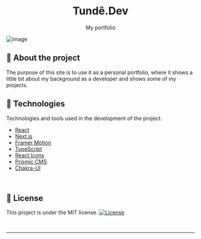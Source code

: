 <h1 align="center">
    Tundê.Dev
</h1>

<p align="center">My portfolio</p>

![image](https://user-images.githubusercontent.com/83431609/145084668-406b7f80-9141-4172-99f4-31b886446b69.png)


## 📄 About the project

The purpose of this site is to use it as a personal portfolio, where it shows a little bit about my background as a developer and shows some of my projects.

## 📝 Technologies

Technologies and tools used in the development of the project:

- [React](https://reactjs.org/)
- [Next.js](https://nextjs.org/)
- [Framer Motion](https://www.framer.com/)
- [TypeScript](https://www.typescriptlang.org/)
- [React Icons](https://react-icons.github.io/react-icons/)
- [Prismic CMS](https://prismic.io/)
- [Chakra-UI](https://chakra-ui.com/)
<br>

## 🚀 License
This project is under the MIT license.
<a href="https://opensource.org/licenses/MIT">
    <img alt="License" src="https://img.shields.io/badge/license-MIT-6E40C9?style=flat-square">
</a>

<br>



---
